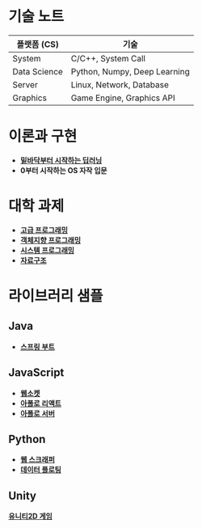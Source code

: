 # 기술 노트

| 플랫폼 (CS)  | 기술                         |
| ------------ | ---------------------------- |
| System       | C/C++, System Call           |
| Data Science | Python, Numpy, Deep Learning |
| Server       | Linux, Network, Database     |
| Graphics     | Game Engine, Graphics API    |

# 이론과 구현

- [**밑바닥부터 시작하는 딥러닝**](https://github.com/yurucoder/FishDL)
- **0부터 시작하는 OS 자작 입문**

# 대학 과제

- [**고급 프로그래밍**](https://github.com/yurucoder/java-programming)
- [**객체지향 프로그래밍**](https://github.com/yurucoder/structured-c)
- [**시스템 프로그래밍**](https://github.com/yurucoder/system-programming)
- [**자료구조**](https://github.com/yurucoder/data-structure)

# 라이브러리 샘플

## Java

- [**스프링 부트**](https://github.com/yurucoder/simple-spring)

## JavaScript

- [**웹소켓**](https://github.com/yurucoder/noom)
- [**아폴로 리액트**](https://github.com/yurucoder/apollo-movie)
- [**아폴로 서버**](https://github.com/yurucoder/graphql-api)

## Python

- [**웹 스크래퍼**](https://github.com/yurucoder/py-scrapper)
- [**데이터 플로팅**](https://github.com/yurucoder/corona-dashboard)

## Unity

[**유니티2D 게임**](https://github.com/yurucoder/KimchiRun)
